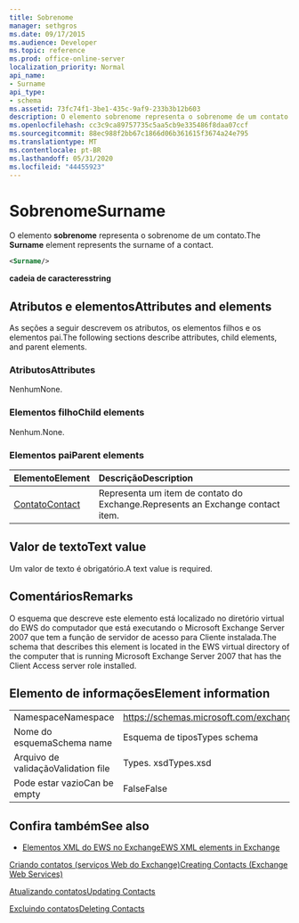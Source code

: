 ```yaml
---
title: Sobrenome
manager: sethgros
ms.date: 09/17/2015
ms.audience: Developer
ms.topic: reference
ms.prod: office-online-server
localization_priority: Normal
api_name:
- Surname
api_type:
- schema
ms.assetid: 73fc74f1-3be1-435c-9af9-233b3b12b603
description: O elemento sobrenome representa o sobrenome de um contato.
ms.openlocfilehash: cc3c9ca89757735c5aa5cb9e335486f8daa07ccf
ms.sourcegitcommit: 88ec988f2bb67c1866d06b361615f3674a24e795
ms.translationtype: MT
ms.contentlocale: pt-BR
ms.lasthandoff: 05/31/2020
ms.locfileid: "44455923"
---
```

# <a name="surname"></a><span data-ttu-id="37cd8-103">Sobrenome</span><span class="sxs-lookup"><span data-stu-id="37cd8-103">Surname</span></span>

<span data-ttu-id="37cd8-104">O elemento **sobrenome** representa o sobrenome de um contato.</span><span class="sxs-lookup"><span data-stu-id="37cd8-104">The **Surname** element represents the surname of a contact.</span></span> 
  
```xml
<Surname/>
```

 <span data-ttu-id="37cd8-105">**cadeia de caracteres**</span><span class="sxs-lookup"><span data-stu-id="37cd8-105">**string**</span></span>
## <a name="attributes-and-elements"></a><span data-ttu-id="37cd8-106">Atributos e elementos</span><span class="sxs-lookup"><span data-stu-id="37cd8-106">Attributes and elements</span></span>

<span data-ttu-id="37cd8-107">As seções a seguir descrevem os atributos, os elementos filhos e os elementos pai.</span><span class="sxs-lookup"><span data-stu-id="37cd8-107">The following sections describe attributes, child elements, and parent elements.</span></span>
  
### <a name="attributes"></a><span data-ttu-id="37cd8-108">Atributos</span><span class="sxs-lookup"><span data-stu-id="37cd8-108">Attributes</span></span>

<span data-ttu-id="37cd8-109">Nenhum</span><span class="sxs-lookup"><span data-stu-id="37cd8-109">None.</span></span>
  
### <a name="child-elements"></a><span data-ttu-id="37cd8-110">Elementos filho</span><span class="sxs-lookup"><span data-stu-id="37cd8-110">Child elements</span></span>

<span data-ttu-id="37cd8-111">Nenhum.</span><span class="sxs-lookup"><span data-stu-id="37cd8-111">None.</span></span>
  
### <a name="parent-elements"></a><span data-ttu-id="37cd8-112">Elementos pai</span><span class="sxs-lookup"><span data-stu-id="37cd8-112">Parent elements</span></span>

|<span data-ttu-id="37cd8-113">**Elemento**</span><span class="sxs-lookup"><span data-stu-id="37cd8-113">**Element**</span></span>|<span data-ttu-id="37cd8-114">**Descrição**</span><span class="sxs-lookup"><span data-stu-id="37cd8-114">**Description**</span></span>|
|:-----|:-----|
|[<span data-ttu-id="37cd8-115">Contato</span><span class="sxs-lookup"><span data-stu-id="37cd8-115">Contact</span></span>](contact.md) <br/> |<span data-ttu-id="37cd8-116">Representa um item de contato do Exchange.</span><span class="sxs-lookup"><span data-stu-id="37cd8-116">Represents an Exchange contact item.</span></span>  <br/> |
   
## <a name="text-value"></a><span data-ttu-id="37cd8-117">Valor de texto</span><span class="sxs-lookup"><span data-stu-id="37cd8-117">Text value</span></span>

<span data-ttu-id="37cd8-118">Um valor de texto é obrigatório.</span><span class="sxs-lookup"><span data-stu-id="37cd8-118">A text value is required.</span></span>
  
## <a name="remarks"></a><span data-ttu-id="37cd8-119">Comentários</span><span class="sxs-lookup"><span data-stu-id="37cd8-119">Remarks</span></span>

<span data-ttu-id="37cd8-120">O esquema que descreve este elemento está localizado no diretório virtual do EWS do computador que está executando o Microsoft Exchange Server 2007 que tem a função de servidor de acesso para Cliente instalada.</span><span class="sxs-lookup"><span data-stu-id="37cd8-120">The schema that describes this element is located in the EWS virtual directory of the computer that is running Microsoft Exchange Server 2007 that has the Client Access server role installed.</span></span>
  
## <a name="element-information"></a><span data-ttu-id="37cd8-121">Elemento de informações</span><span class="sxs-lookup"><span data-stu-id="37cd8-121">Element information</span></span>

|||
|:-----|:-----|
|<span data-ttu-id="37cd8-122">Namespace</span><span class="sxs-lookup"><span data-stu-id="37cd8-122">Namespace</span></span>  <br/> |https://schemas.microsoft.com/exchange/services/2006/types  <br/> |
|<span data-ttu-id="37cd8-123">Nome do esquema</span><span class="sxs-lookup"><span data-stu-id="37cd8-123">Schema name</span></span>  <br/> |<span data-ttu-id="37cd8-124">Esquema de tipos</span><span class="sxs-lookup"><span data-stu-id="37cd8-124">Types schema</span></span>  <br/> |
|<span data-ttu-id="37cd8-125">Arquivo de validação</span><span class="sxs-lookup"><span data-stu-id="37cd8-125">Validation file</span></span>  <br/> |<span data-ttu-id="37cd8-126">Types. xsd</span><span class="sxs-lookup"><span data-stu-id="37cd8-126">Types.xsd</span></span>  <br/> |
|<span data-ttu-id="37cd8-127">Pode estar vazio</span><span class="sxs-lookup"><span data-stu-id="37cd8-127">Can be empty</span></span>  <br/> |<span data-ttu-id="37cd8-128">False</span><span class="sxs-lookup"><span data-stu-id="37cd8-128">False</span></span>  <br/> |
   
## <a name="see-also"></a><span data-ttu-id="37cd8-129">Confira também</span><span class="sxs-lookup"><span data-stu-id="37cd8-129">See also</span></span>



- [<span data-ttu-id="37cd8-130">Elementos XML do EWS no Exchange</span><span class="sxs-lookup"><span data-stu-id="37cd8-130">EWS XML elements in Exchange</span></span>](ews-xml-elements-in-exchange.md)


[<span data-ttu-id="37cd8-131">Criando contatos (serviços Web do Exchange)</span><span class="sxs-lookup"><span data-stu-id="37cd8-131">Creating Contacts (Exchange Web Services)</span></span>](https://msdn.microsoft.com/library/4845917e-70d1-481c-bbd7-011ec6571789%28Office.15%29.aspx)
  
[<span data-ttu-id="37cd8-132">Atualizando contatos</span><span class="sxs-lookup"><span data-stu-id="37cd8-132">Updating Contacts</span></span>](https://msdn.microsoft.com/library/9a865953-b94a-4229-b632-2dee433314be%28Office.15%29.aspx)
  
[<span data-ttu-id="37cd8-133">Excluindo contatos</span><span class="sxs-lookup"><span data-stu-id="37cd8-133">Deleting Contacts</span></span>](https://msdn.microsoft.com/library/fcc3dc84-cd3e-455e-a1a7-ae6921c9b588%28Office.15%29.aspx)

